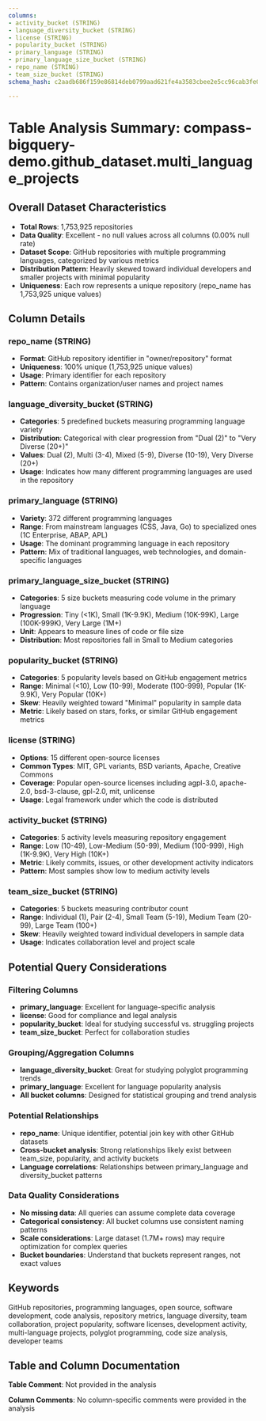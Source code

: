 ```yaml
---
columns:
- activity_bucket (STRING)
- language_diversity_bucket (STRING)
- license (STRING)
- popularity_bucket (STRING)
- primary_language (STRING)
- primary_language_size_bucket (STRING)
- repo_name (STRING)
- team_size_bucket (STRING)
schema_hash: c2aadb686f159e86814deb0799aad621fe4a3583cbee2e5cc96cab3fe0a011c2

---
```

# Table Analysis Summary: compass-bigquery-demo.github_dataset.multi_language_projects

## Overall Dataset Characteristics

- **Total Rows**: 1,753,925 repositories
- **Data Quality**: Excellent - no null values across all columns (0.00% null rate)
- **Dataset Scope**: GitHub repositories with multiple programming languages, categorized by various metrics
- **Distribution Pattern**: Heavily skewed toward individual developers and smaller projects with minimal popularity
- **Uniqueness**: Each row represents a unique repository (repo_name has 1,753,925 unique values)

## Column Details

### repo_name (STRING)
- **Format**: GitHub repository identifier in "owner/repository" format
- **Uniqueness**: 100% unique (1,753,925 unique values)
- **Usage**: Primary identifier for each repository
- **Pattern**: Contains organization/user names and project names

### language_diversity_bucket (STRING)
- **Categories**: 5 predefined buckets measuring programming language variety
- **Distribution**: Categorical with clear progression from "Dual (2)" to "Very Diverse (20+)"
- **Values**: Dual (2), Multi (3-4), Mixed (5-9), Diverse (10-19), Very Diverse (20+)
- **Usage**: Indicates how many different programming languages are used in the repository

### primary_language (STRING)
- **Variety**: 372 different programming languages
- **Range**: From mainstream languages (CSS, Java, Go) to specialized ones (1C Enterprise, ABAP, APL)
- **Usage**: The dominant programming language in each repository
- **Pattern**: Mix of traditional languages, web technologies, and domain-specific languages

### primary_language_size_bucket (STRING)
- **Categories**: 5 size buckets measuring code volume in the primary language
- **Progression**: Tiny (<1K), Small (1K-9.9K), Medium (10K-99K), Large (100K-999K), Very Large (1M+)
- **Unit**: Appears to measure lines of code or file size
- **Distribution**: Most repositories fall in Small to Medium categories

### popularity_bucket (STRING)
- **Categories**: 5 popularity levels based on GitHub engagement metrics
- **Range**: Minimal (<10), Low (10-99), Moderate (100-999), Popular (1K-9.9K), Very Popular (10K+)
- **Skew**: Heavily weighted toward "Minimal" popularity in sample data
- **Metric**: Likely based on stars, forks, or similar GitHub engagement metrics

### license (STRING)
- **Options**: 15 different open-source licenses
- **Common Types**: MIT, GPL variants, BSD variants, Apache, Creative Commons
- **Coverage**: Popular open-source licenses including agpl-3.0, apache-2.0, bsd-3-clause, gpl-2.0, mit, unlicense
- **Usage**: Legal framework under which the code is distributed

### activity_bucket (STRING)
- **Categories**: 5 activity levels measuring repository engagement
- **Range**: Low (10-49), Low-Medium (50-99), Medium (100-999), High (1K-9.9K), Very High (10K+)
- **Metric**: Likely commits, issues, or other development activity indicators
- **Pattern**: Most samples show low to medium activity levels

### team_size_bucket (STRING)
- **Categories**: 5 buckets measuring contributor count
- **Range**: Individual (1), Pair (2-4), Small Team (5-19), Medium Team (20-99), Large Team (100+)
- **Skew**: Heavily weighted toward individual developers in sample data
- **Usage**: Indicates collaboration level and project scale

## Potential Query Considerations

### Filtering Columns
- **primary_language**: Excellent for language-specific analysis
- **license**: Good for compliance and legal analysis
- **popularity_bucket**: Ideal for studying successful vs. struggling projects
- **team_size_bucket**: Perfect for collaboration studies

### Grouping/Aggregation Columns
- **language_diversity_bucket**: Great for studying polyglot programming trends
- **primary_language**: Excellent for language popularity analysis
- **All bucket columns**: Designed for statistical grouping and trend analysis

### Potential Relationships
- **repo_name**: Unique identifier, potential join key with other GitHub datasets
- **Cross-bucket analysis**: Strong relationships likely exist between team_size, popularity, and activity buckets
- **Language correlations**: Relationships between primary_language and diversity_bucket patterns

### Data Quality Considerations
- **No missing data**: All queries can assume complete data coverage
- **Categorical consistency**: All bucket columns use consistent naming patterns
- **Scale considerations**: Large dataset (1.7M+ rows) may require optimization for complex queries
- **Bucket boundaries**: Understand that buckets represent ranges, not exact values

## Keywords

GitHub repositories, programming languages, open source, software development, code analysis, repository metrics, language diversity, team collaboration, project popularity, software licenses, development activity, multi-language projects, polyglot programming, code size analysis, developer teams

## Table and Column Documentation

**Table Comment**: Not provided in the analysis

**Column Comments**: No column-specific comments were provided in the analysis